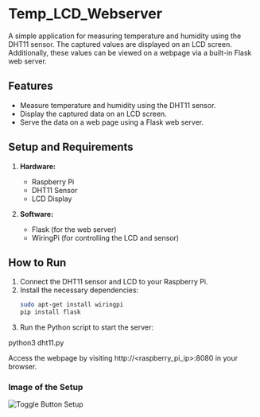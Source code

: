 # Temp_LCD_Webserver

A simple application for measuring temperature and humidity using the DHT11 sensor. The captured values are displayed on an LCD screen. Additionally, these values can be viewed on a webpage via a built-in Flask web server.

## Features
- Measure temperature and humidity using the DHT11 sensor.
- Display the captured data on an LCD screen.
- Serve the data on a web page using a Flask web server.

## Setup and Requirements
1. **Hardware:**
   - Raspberry Pi
   - DHT11 Sensor
   - LCD Display

2. **Software:**
   - Flask (for the web server)
   - WiringPi (for controlling the LCD and sensor)

## How to Run
1. Connect the DHT11 sensor and LCD to your Raspberry Pi.
2. Install the necessary dependencies:
   ```bash
   sudo apt-get install wiringpi
   pip install flask
3. Run the Python script to start the server:

python3 dht11.py

Access the webpage by visiting http://<raspberry_pi_ip>:8080 in your browser.

### Image of the Setup

![Toggle Button Setup](capture/i2c.jpg)